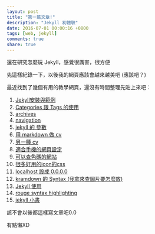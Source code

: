 ```yaml
---
layout: post
title: "第一篇文章!"
description: "Jekyll 初體驗"
date: 2016-07-01 00:00:16 +0800
tags: [web, jekyll]
comments: true
share: true
---
```


還在研究怎麼玩 Jekyll，感覺很厲害，很方便

先這樣紀錄一下，以後我的網頁應該會越來越美吧 (應該吧？)

最近找到了幾個有用的教學網頁，還沒有時間整理先貼上來吧：

1. [Jekyll安裝與範例][Jekyll install]
2. [Categories 跟 Tags 的使用][tags and cats]
3. [archives][archives]
4. [navigation][navigation]
5. [jekyll 的 參數][jekyll's variables]
6. [用 markdown 做 cv][markdown-academic-cv]
7. [另一種 cv][resumecards]
8. [適合手機的網頁設定][Mobile]
9. [可以查色碼的網站][color]
10. [很多好用的icon的css][fontawesome]
11. [localhost 設成 0.0.0.0][localhost]
12. [kramdown 的 Syntax (我拿來查圖片要怎麼放)][kramdown]
13. [Jekyll 使用][rhadow]
14. [rouge syntax highlighting][syntax-highlighting]
15. [jekyll 小書][jekyll-little-book]

該不會以後都這樣寫文章吧0.0

有點懶XD

[Jekyll install]: https://blog.allenchou.cc/jekyllxfossasia/
[tags and cats]: https://codinfox.github.io/dev/2015/03/06/use-tags-and-categories-in-your-jekyll-based-github-pages/
[archives]: https://github.com/Gaohaoyang/gaohaoyang.github.io
[navigation]: http://jekyll.tips/jekyll-casts/navigation/
[jekyll's variables]: https://jekyllrb.com/docs/variables/
[markdown-academic-cv]: http://blm.io/blog/markdown-academic-cv/
[resumecards]: https://github.com/ellekasai/resumecards
[Mobile]: https://developer.mozilla.org/en-US/docs/Mozilla/Mobile/Viewport_meta_tag
[color]: http://www.color-hex.com/
[fontawesome]: http://fontawesome.io/
[localhost]: http://stackoverflow.com/questions/24108302/jekyll-serve-suddenly-switched-from-localhost-to-0-0-0-0-any-fix
[kramdown]: http://kramdown.gettalong.org/syntax.html
[rhadow]: https://rhadow.github.io/2015/02/20/Jekyll-x-Github-x-Blog-Part2/
[syntax-highlighting]: http://jekyll-windows.juthilo.com/3-syntax-highlighting/
[jekyll-little-book]: https://leanpub.com/jekyll-little-book

